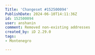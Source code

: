 ```yaml
---
Title: 'Changeset #152500094'
PublishDate: 2024-06-10T14:11:36Z
id: 152500094
user: anshanin
comment: Removed non-existing addresses
created_by: iD 2.29.0
tags:
- Montenegro

---
```

